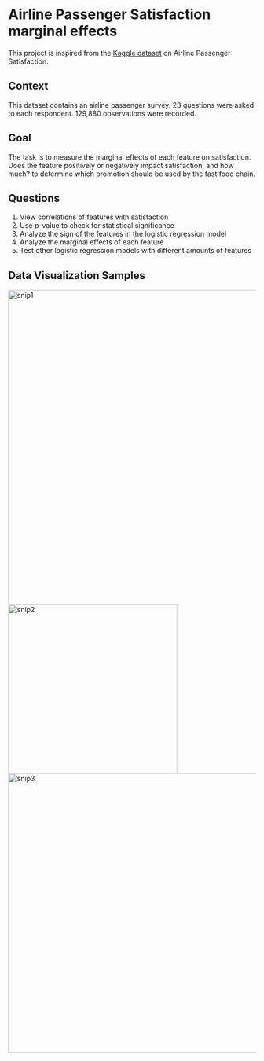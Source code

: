 # Airline Passenger Satisfaction marginal effects
This project is inspired from the <a href="https://www.kaggle.com/datasets/teejmahal20/airline-passenger-satisfaction">Kaggle dataset</a> on Airline Passenger Satisfaction.

## Context
This dataset contains an airline passenger survey. 23 questions were asked to each respondent. 129,880 observations were recorded.

## Goal
The task is to measure the marginal effects of each feature on satisfaction. Does the feature positively or negatively impact satisfaction, and how much? 
to determine which promotion should be used by the fast food chain.

## Questions
<ol>
<li>View correlations of features with satisfaction</li>
<li>Use p-value to check for statistical significance</li>
<li>Analyze the sign of the features in the logistic regression model</li>
<li>Analyze the marginal effects of each feature</li>
<li>Test other logistic regression models with different amounts of features</li>
</ol>

## Data Visualization Samples
<img width="640" alt="snip1" src="https://user-images.githubusercontent.com/101160575/179428500-0da158cd-95e1-49aa-a8c8-bbb8f83eff88.png">
<img width="344" alt="snip2" src="https://user-images.githubusercontent.com/101160575/179428503-4d12d634-35f8-476b-840a-3a61e393d6c1.png">
<img width="569" alt="snip3" src="https://user-images.githubusercontent.com/101160575/179428506-e9c037c5-4ff0-4ee8-b243-ab417105c75a.png">

